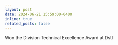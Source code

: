 ```yaml
---
layout: post
date: 2024-06-21 15:59:00-0400
inline: true
related_posts: false
---
```


Won the Division Technical Excellence Award at Dstl
